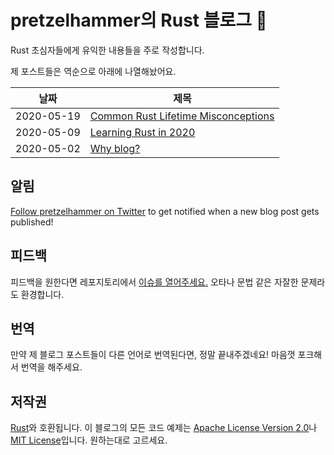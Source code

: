 # pretzelhammer의 Rust 블로그 🦀

Rust 초심자들에게 유익한 내용들을 주로 작성합니다.

제 포스트들은 역순으로 아래에 나열해놨어요.

| 날짜 | 제목 |
|-|-|
| 2020-05-19 | [Common Rust Lifetime Misconceptions](./posts/common-rust-lifetime-misconceptions.md) |
| 2020-05-09 | [Learning Rust in 2020](./posts/learning-rust-in-2020.md) |
| 2020-05-02 | [Why blog?](./posts/why-blog.md) |

## 알림

[Follow pretzelhammer on Twitter](https://twitter.com/pretzelhammer) to get notified when a new blog post gets published!

## 피드백

피드백을 원한다면 레포지토리에서 [이슈를 열어주세요.](https://github.com/pretzelhammer/rust-blog/issues/new)
오타나 문법 같은 자잘한 문제라도 환경합니다.

## 번역

만약 제 블로그 포스트들이 다른 언어로 번역된다면, 정말 끝내주겠네요!
마음껏 포크해서 번역을 해주세요.


## 저작권

[Rust](https://github.com/rust-lang/rust)와 호환됩니다. 이 블로그의 모든 코드 예제는 [Apache License Version 2.0](./license-apache)나 [MIT License](./license-mit)입니다. 원하는대로 고르세요.
